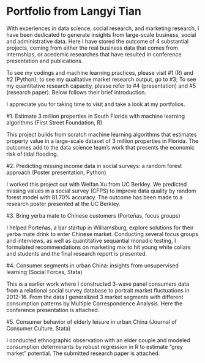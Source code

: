 # Portfolio from Langyi Tian
With experiences in data science, social research, and marketing research, I have been dedicated to generate insights from large-scale business, social and administrative data. Here I have stored the outcome of 4 substantial projects, coming from either the real business data that comes from internships, or acedemic researches that have resulted in conference presentation and publications.

To see my codings and machine learning practices, please visit #1 (R) and #2 (Python); to see my qualitative market research output, go to #3; To see my quantitative research capacity, please refer to #4 (presentation) and #5 (research paper). Below follows their brief introduction.

I appreciate you for taking time to visit and take a look at my portfolios.

#1. Estimate 3 million properties in South Florida with machine learning algorithms (First Street Foundation, R)

This project builds from scratch machine learning algorithms that estimates property value in a large-scale dataset of 3 million properties in Florida. The outcomes add to the data science team’s work that presents the economic risk of tidal flooding.

#2. Predicting missing income data in social surveys: a random forest approach (Poster presentation, Python)

I worked this project out with Weifan Xu from UC Berkley. We predicted missing values in a social survey (CFPS) to improve data quality by random forest model with 81.70% accuracy. The outcome has been made to a research poster presented at the UC Berkley.


#3. Bring yerba mate to Chinese customers (Porteñas, focus groups)

I helped Porteñas, a bar startup in Williamsburg, explore solutions for their yerba mate drink to enter Chinese market. Conducting several focus groups and interviews, as well as quantitative sequantial monadic testing, I formulated recommendations on marketing mix to hit young white collars and students and the final research report is presented.


#4. Consumer segments in urban China: insights from unsupervised learning (Social Forces, Stata)

This is a earlier work where I constructed 3-wave panel consumers data from a relational social survey database to portrait market fluctuations in 2012-16. From the data I generalized 3 market segments with different consumption patterns by Multiple Correspondence Analysis. Here the conference presentation is attached.


#5. Consumer behavior of elderly leisure in urban China (Journal of Consumer Culture, Stata)

I conducted ethnographic observation with an elder couple and modeled consumption determinants by robust regression in R to estimate “grey market” potential. The submitted research paper is attached.
